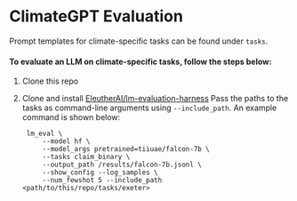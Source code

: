 # ClimateGPT Evaluation

Prompt templates for climate-specific tasks can be found under `tasks`.  

#### To evaluate an LLM on climate-specific tasks, follow the steps below:  
1. Clone this repo 
2. Clone and install [EleutherAI/lm-evaluation-harness](https://github.com/EleutherAI/lm-evaluation-harness/)
Pass the paths to the tasks as command-line arguments using `--include_path`. An example command is shown below:  
       
        lm_eval \
        	--model hf \
        	--model_args pretrained=tiiuae/falcon-7b \
        	--tasks claim_binary \
        	--output_path /results/falcon-7b.jsonl \
        	--show_config --log_samples \
        	--num_fewshot 5 --include_path <path/to/this/repo/tasks/exeter>




   
      






